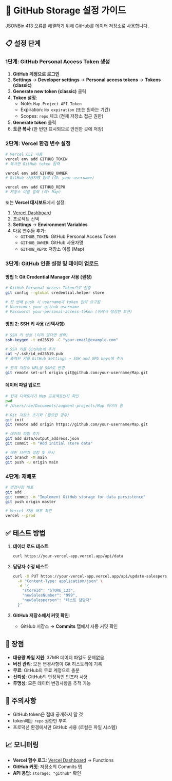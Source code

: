 # 🚀 GitHub Storage 설정 가이드

JSONBin 413 오류를 해결하기 위해 GitHub를 데이터 저장소로 사용합니다.

## 📋 설정 단계

### 1단계: GitHub Personal Access Token 생성

1. **GitHub 계정으로 로그인**
2. **Settings** → **Developer settings** → **Personal access tokens** → **Tokens (classic)**
3. **Generate new token (classic)** 클릭
4. **Token 설정**:
   - Note: `Map Project API Token`
   - Expiration: `No expiration` (또는 원하는 기간)
   - Scopes: `repo` 체크 (전체 저장소 접근 권한)
5. **Generate token** 클릭
6. **토큰 복사** (한 번만 표시되므로 안전한 곳에 저장)

### 2단계: Vercel 환경 변수 설정

```bash
# Vercel CLI 사용
vercel env add GITHUB_TOKEN
# 복사한 GitHub token 입력

vercel env add GITHUB_OWNER
# GitHub 사용자명 입력 (예: your-username)

vercel env add GITHUB_REPO
# 저장소 이름 입력 (예: Map)
```

또는 **Vercel 대시보드**에서 설정:
1. [Vercel Dashboard](https://vercel.com/dashboard)
2. 프로젝트 선택
3. **Settings** → **Environment Variables**
4. 다음 변수들 추가:
   - `GITHUB_TOKEN`: GitHub Personal Access Token
   - `GITHUB_OWNER`: GitHub 사용자명
   - `GITHUB_REPO`: 저장소 이름 (Map)

### 3단계: GitHub 인증 설정 및 데이터 업로드

#### 방법 1: Git Credential Manager 사용 (권장)
```bash
# GitHub Personal Access Token으로 인증
git config --global credential.helper store

# 첫 번째 push 시 username과 token 입력 요구됨
# Username: your-github-username
# Password: your-personal-access-token (위에서 생성한 토큰)
```

#### 방법 2: SSH 키 사용 (선택사항)
```bash
# SSH 키 생성 (이미 있다면 생략)
ssh-keygen -t ed25519 -C "your-email@example.com"

# SSH 키를 GitHub에 추가
cat ~/.ssh/id_ed25519.pub
# 출력된 키를 GitHub Settings → SSH and GPG keys에 추가

# 원격 저장소 URL을 SSH로 변경
git remote set-url origin git@github.com:your-username/Map.git
```

#### 데이터 파일 업로드
```bash
# 현재 디렉토리가 Map 프로젝트인지 확인
pwd
# /Users/rae/Documents/augment-projects/Map 이어야 함

# Git 저장소 초기화 (필요한 경우)
git init
git remote add origin https://github.com/your-username/Map.git

# 데이터 파일 추가
git add data/output_address.json
git commit -m "Add initial store data"

# 메인 브랜치 설정 및 푸시
git branch -M main
git push -u origin main
```

### 4단계: 재배포

```bash
# 변경사항 배포
git add .
git commit -m "Implement GitHub storage for data persistence"
git push origin master

# Vercel 자동 배포 확인
vercel --prod
```

## ✅ 테스트 방법

1. **데이터 로드 테스트**:
   ```bash
   curl https://your-vercel-app.vercel.app/api/data
   ```

2. **담당자 수정 테스트**:
   ```bash
   curl -X PUT https://your-vercel-app.vercel.app/api/update-salesperson \
     -H "Content-Type: application/json" \
     -d '{
       "storeId": "STORE_123",
       "newSalesNumber": "999",
       "newSalesperson": "테스트 담당자"
     }'
   ```

3. **GitHub 저장소에서 커밋 확인**:
   - GitHub 저장소 → **Commits** 탭에서 자동 커밋 확인

## 🔧 장점

- **대용량 파일 지원**: 37MB 데이터 파일도 문제없음
- **버전 관리**: 모든 변경사항이 Git 히스토리에 기록
- **무료**: GitHub의 무료 계정으로 충분
- **신뢰성**: GitHub의 안정적인 인프라 사용
- **투명성**: 모든 데이터 변경사항을 추적 가능

## 🚨 주의사항

- GitHub token은 절대 공개하지 말 것
- token에는 `repo` 권한만 부여
- 프로덕션 환경에서만 GitHub 사용 (로컬은 파일 시스템)

## 📈 모니터링

- **Vercel 함수 로그**: [Vercel Dashboard](https://vercel.com/dashboard) → Functions
- **GitHub 커밋**: 저장소의 Commits 탭
- **API 응답**: `storage: "github"` 확인